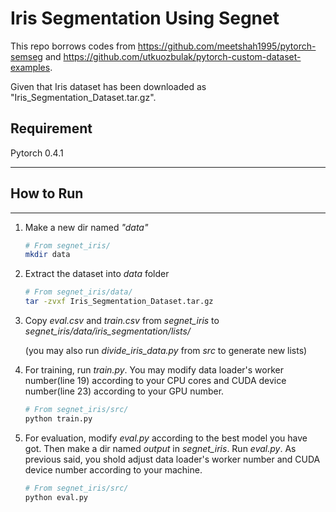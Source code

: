 # Iris Segmentation Using Segnet

This repo borrows codes from
https://github.com/meetshah1995/pytorch-semseg
and https://github.com/utkuozbulak/pytorch-custom-dataset-examples.

Given that Iris dataset has been downloaded as "Iris_Segmentation_Dataset.tar.gz".

## Requirement

   Pytorch 0.4.1
   
---

## How to Run

---

1. Make a new dir named _"data"_

    ```bash
    # From segnet_iris/
    mkdir data
    ```

2. Extract the dataset into _data_ folder

    ```bash
    # From segnet_iris/data/
    tar -zvxf Iris_Segmentation_Dataset.tar.gz
    ```

3. Copy _eval.csv_ and _train.csv_ from _segnet_iris_ to _segnet_iris/data/iris_segmentation/lists/_

   (you may also run _divide_iris_data.py_ from _src_ to generate new lists)

4. For training, run _train.py_. You may modify data loader's worker number(line 19) according to your CPU cores and CUDA device number(line 23) according to your GPU number.
    ```bash
    # From segnet_iris/src/
    python train.py
    ```

5. For evaluation, modify _eval.py_ according to the best model you have got. Then make a dir named _output_ in _segnet_iris_. Run _eval.py_. As previous said, you shold adjust data loader's worker number and CUDA device number according to your machine.

    ```bash
    # From segnet_iris/src/
    python eval.py
    ```